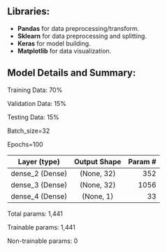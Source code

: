 ## Libraries:

* **Pandas** for data preprocessing/transform.
* **Sklearn** for data preprocessing and splitting.
* **Keras** for model building.
* **Matplotlib** for data visualization.

## Model Details and Summary:

Training Data: 70%

Validation Data: 15%

Testing Data: 15%

Batch_size=32

Epochs=100

| Layer (type)        | Output Shape           | Param #  |
| ------------- |:-------------:| -----:|
| dense_2 (Dense)      | (None, 32) | 352 |
| dense_3 (Dense)      | (None, 32)      |   1056 |
| dense_4 (Dense) | (None, 1)      |    33 |

Total params: 1,441

Trainable params: 1,441

Non-trainable params: 0
